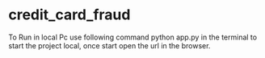 # credit_card_fraud

To Run in local Pc use following command 
python app.py 
in the terminal to start the project local, once start open the url in the browser. 
